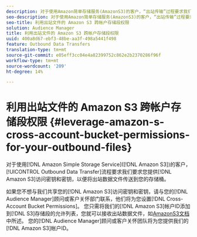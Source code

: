 ```yaml
---
description: 对于使用Amazon简单存储服务(AmazonS3)的客户，“出站传输”过程要求我们要求您提供AmazonS3访问密钥和密钥，以便将出站数据文件传送到您的存储桶。
seo-description: 对于使用Amazon简单存储服务(AmazonS3)的客户，“出站传输”过程要求我们要求您提供AmazonS3访问密钥和密钥，以便将出站数据文件传送到您的存储桶。
seo-title: 利用出站文件的 Amazon S3 跨帐户存储段权限
solution: Audience Manager
title: 利用出站文件的 Amazon S3 跨帐户存储段权限
uuid: 400a8d67-ebf3-48be-aa3f-498a5441f498
feature: Outbound Data Transfers
translation-type: tm+mt
source-git-commit: e05eff3cc04e4a82399752c862e2b2370286f96f
workflow-type: tm+mt
source-wordcount: '209'
ht-degree: 14%

---
```



# 利用出站文件的 Amazon S3 跨帐户存储段权限 {#leverage-amazon-s-cross-account-bucket-permissions-for-your-outbound-files}

对于使用[!DNL Amazon Simple Storage Service]([!DNL Amazon S3])的客户，[!UICONTROL Outbound Data Transfer]流程要求我们要求您提供[!DNL Amazon S3]访问密钥和密钥，以便将出站数据文件传送到您的存储桶。

如果您不想与我们共享您的[!DNL Amazon S3]访问密钥和密钥，请与您的[!DNL Audience Manager]顾问或客户关怀部门联系，他们将为您设置[!DNL Cross-Account Bucket Permissions]。 您只需将我们的[!DNL Amazon S3]帐户ID添加到[!DNL S3]存储段的允许列表，您就可以接收出站数据文件，如[AmazonS3文档](https://docs.aws.amazon.com/AmazonS3/latest/dev/example-walkthroughs-managing-access-example2.html)中所述。 您的[!DNL Audience Manager]顾问或客户关怀团队将为您提供我们的[!DNL Amazon S3]帐户ID。
